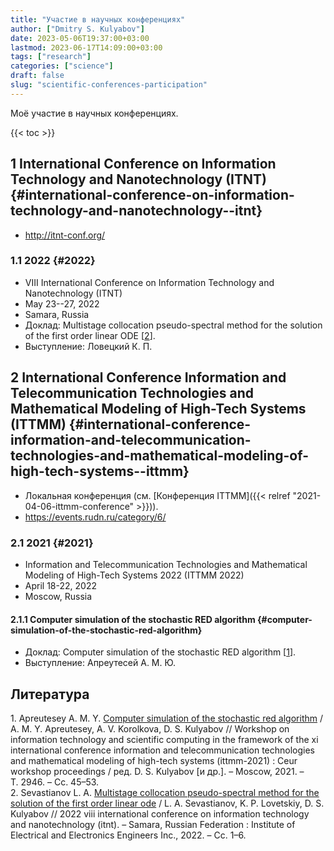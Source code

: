 ```yaml
---
title: "Участие в научных конференциях"
author: ["Dmitry S. Kulyabov"]
date: 2023-05-06T19:37:00+03:00
lastmod: 2023-06-17T14:09:00+03:00
tags: ["research"]
categories: ["science"]
draft: false
slug: "scientific-conferences-participation"
---
```


Моё участие в научных конференциях.

<!--more-->

{{< toc >}}


## <span class="section-num">1</span> International Conference on Information Technology and Nanotechnology (ITNT) {#international-conference-on-information-technology-and-nanotechnology--itnt}

-   <http://itnt-conf.org/>


### <span class="section-num">1.1</span> 2022 {#2022}

-   VIII International Conference on Information Technology and Nanotechnology (ITNT)
-   May 23--27, 2022
-   Samara, Russia
-   Доклад: Multistage collocation pseudo-spectral method for the solution of the first order linear ODE [<a href="#citeproc_bib_item_2">2</a>].
-   Выступление: Ловецкий К. П.


## <span class="section-num">2</span> International Conference Information and Telecommunication Technologies and Mathematical Modeling of High-Tech Systems (ITTMM) {#international-conference-information-and-telecommunication-technologies-and-mathematical-modeling-of-high-tech-systems--ittmm}

-   Локальная конференция (см. [Конференция ITTMM]({{< relref "2021-04-06-ittmm-conference" >}})).
-   <https://events.rudn.ru/category/6/>


### <span class="section-num">2.1</span> 2021 {#2021}

-   Information and Telecommunication Technologies and Mathematical Modeling of High-Tech Systems 2022 (ITTMM 2022)
-   April 18-22, 2022
-   Moscow, Russia


#### <span class="section-num">2.1.1</span> Computer simulation of the stochastic RED algorithm {#computer-simulation-of-the-stochastic-red-algorithm}

-   Доклад: Computer simulation of the stochastic RED algorithm [<a href="#citeproc_bib_item_1">1</a>].
-   Выступление: Апреутесей А. М. Ю.

## Литература

<div class="csl-bib-body">
  <div class="csl-entry"><a id="citeproc_bib_item_1"></a>1.	Apreutesey A. M. Y. <a href="http://ceur-ws.org/Vol-2946/paper-04.pdf">Computer simulation of the stochastic red algorithm</a> / A. M. Y. Apreutesey, A. V. Korolkova, D. S. Kulyabov // Workshop on information technology and scientific computing in the framework of the xi international conference information and telecommunication technologies and mathematical modeling of high-tech systems (ittmm-2021) : Ceur workshop proceedings / ред. D. S. Kulyabov [и др.]. – Moscow, 2021. – Т. 2946. – Сс. 45–53.</div>
  <div class="csl-entry"><a id="citeproc_bib_item_2"></a>2.	Sevastianov L. A. <a href="https://doi.org/10.1109/itnt55410.2022.9848731">Multistage collocation pseudo-spectral method for the solution of the first order linear ode</a> / L. A. Sevastianov, K. P. Lovetskiy, D. S. Kulyabov // 2022 viii international conference on information technology and nanotechnology (itnt). – Samara, Russian Federation : Institute of Electrical and Electronics Engineers Inc., 2022. – Сс. 1–6.</div>
</div>
